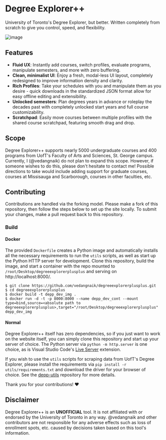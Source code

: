 # Degree Explorer++
University of Toronto's Degree Explorer, but better. Written completely from scratch to give you control, speed, and flexibility.

![image](https://user-images.githubusercontent.com/25436568/130354549-187903ca-5de6-47f6-86a9-20a0dc0ee182.png)


## Features
* **Fluid UX**: Instantly add courses, switch profiles, evaluate programs, manipulate semesters, and more with zero buffering.
* **Clean, minimalist UI**: Enjoy a fresh, modal-less UI layout, completely redesigned to improve information density and clarity.
* **Rich Profiles**: Take your schedules with you and manipulate them as you desire - quick downloads in the standardized JSON format allow for easy offline editing and extensibility.
* **Unlocked semesters**: Plan degrees years in advance or roleplay the decades past with completely unlocked start years and full course customizability.
* **Scratchpad**: Easily move courses between multiple profiles with the shared course scratchpad, featuring smooth drag and drop.

## Scope
Degree Explorer++ supports nearly 5000 undergraduate courses and 400 programs from UofT's Faculty of Arts and Sciences, St. George campus. Currently, I (@vedangnaik) do not plan to expand this scope. However, if someone wishes to do this, please don't hesitate to contact me! Possible directions to take would include adding support for graduate courses, courses at Missisauga and Scarborough, courses in other faculties, etc.

## Contributing
Contributions are handled via the forking model. Please make a fork of this repository, then follow the steps below to set up the site locally. To submit your changes, make a pull request back to this repository.

### Build
#### Docker
The provided `Dockerfile` creates a Python image and automatically installs all the necessary requirements to run the `utils` scripts, as well as start up the Python HTTP server for development. Clone this repository, build the image, and start a container with the repo mounted to `/root/Desktop/degreeexplorerplusplus` and serving on http://localhost:8000/.
```
$ git clone https://github.com/vedangnaik/degreeexplorerplusplus.git
$ cd degreeexplorerplusplus
$ docker build -t depp_dev_img .
$ docker run -d -t -p 8000:8000 --name depp_dev_cont --mount type=bind,source=<absolute path to degreeexplorerplusplus>,target="/root/Desktop/degreeexplorerplusplus" depp_dev_img
```

#### Normal
Degree Explorer++ itself has zero dependencies, so if you just want to work on the website itself, you can simply clone this repository and start up your server of choice. The Python server via `python -m http.server` is one choice, as is Visual Studio Code's [Live Server](https://marketplace.visualstudio.com/items?itemName=ritwickdey.LiveServer) extension. 

If you wish to use the `utils` scripts for scraping data from UofT's Degree Explorer, please install the requirements via `pip install -r utils/requirements.txt` and download the driver for your browser of choice. See the [depp-utils](https://github.com/vedangnaik/depp-utils) repository for more details.

Thank you for your contributions! ❤️

## Disclaimer
Degree Explorer++ is an **UNOFFICIAL** tool. It is not affiliated with or endorsed by the University of Toronto in any way. @vedangnaik and other contributors are not responsible for any adverse effects such as loss of enrollment spots, etc. caused by decisions taken based on this tool's information.
